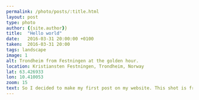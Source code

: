 ```yaml
---
permalink: /photo/posts/:title.html
layout: post
type: photo
author: {{site.author}}
title:  "Hello world"
date:   2016-03-31 20:00:00 +0100
taken:  2016-03-31 20:00
tags: landscape
image: 1
alt: Trondheim from Festningen at the golden hour.
location: Kristiansten Festningen, Trondheim, Norway
lat: 63.426933
lon: 10.410053
zoom: 15
text: So I decided to make my first post on my website. This shot is from the Kristansten Fortress in Trondheim. The view is just amazing! You can get a nice shot almost any time of the year. Visit this place, if you are in Trondheim!
---
```

